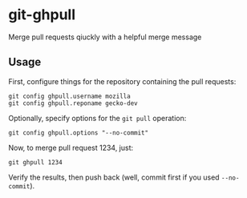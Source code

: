 git-ghpull
==========

Merge pull requests qiuckly with a helpful merge message

Usage
-----

First, configure things for the repository containing the pull requests:

    git config ghpull.username mozilla
    git config ghpull.reponame gecko-dev

Optionally, specify options for the `git pull` operation:

    git config ghpull.options "--no-commit"

Now, to merge pull request 1234, just:

    git ghpull 1234

Verify the results, then push back (well, commit first if you used `--no-commit`).

